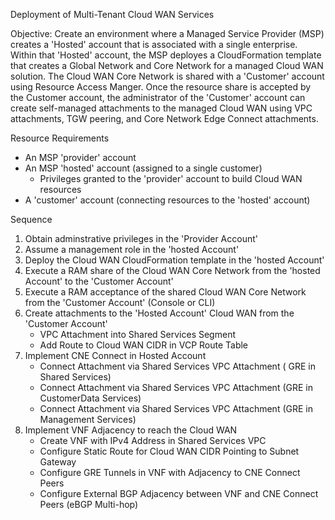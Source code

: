 Deployment of Multi-Tenant Cloud WAN Services

Objective:  Create an environment where a Managed Service Provider (MSP) creates a 'Hosted' account that is associated with a single enterprise.  Within that 'Hosted' account, the MSP deployes a CloudFormation template that creates a Global Network and Core Network for a managed Cloud WAN solution.  The Cloud WAN Core Network is shared with a 'Customer' account using Resource Access Manger.  Once the resource share is accepted by the Customer account, the administrator of the 'Customer' account can create self-managed attachments to the managed Cloud WAN using VPC attachments, TGW peering, and Core Network Edge Connect attachments.

Resource Requirements

- An MSP 'provider' account
- An MSP 'hosted' account (assigned to a single customer)
   - Privileges granted to the 'provider' account to build Cloud WAN resources
- A 'customer' account (connecting resources to the 'hosted' account)

Sequence
1. Obtain adminstrative privileges in the 'Provider Account'
2. Assume a management role in the 'hosted Account'
3. Deploy the Cloud WAN CloudFormation template in the 'hosted Account'
4. Execute a RAM share of the Cloud WAN Core Network from the 'hosted Account' to the 'Customer Account'
5. Execute a RAM acceptance of the shared Cloud WAN Core Network from the 'Customer Account' (Console or CLI)
6. Create attachments to the 'Hosted Account' Cloud WAN from the 'Customer Account'
   - VPC Attachment into Shared Services Segment
   - Add Route to Cloud WAN CIDR in VCP Route Table
7. Implement CNE Connect in Hosted Account
   - Connect Attachment via Shared Services VPC Attachment ( GRE in Shared Services)
   - Connect Attachment via Shared Services VPC Attachment (GRE in CustomerData Services)
   - Connect Attachment via Shared Services VPC Attachment (GRE in Management Services)
8. Implement VNF Adjacency to reach the Cloud WAN
   - Create VNF with IPv4 Address in Shared Services VPC
   - Configure Static Route for Cloud WAN CIDR Pointing to Subnet Gateway
   - Configure GRE Tunnels in VNF with Adjacency to CNE Connect Peers
   - Configure External BGP Adjacency between VNF and CNE Connect Peers (eBGP Multi-hop)
